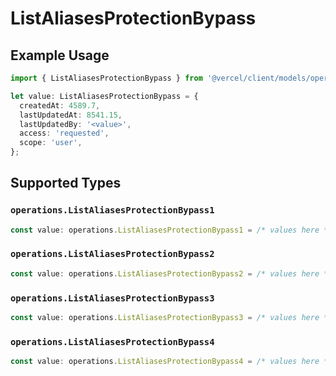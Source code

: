 # ListAliasesProtectionBypass

## Example Usage

```typescript
import { ListAliasesProtectionBypass } from '@vercel/client/models/operations';

let value: ListAliasesProtectionBypass = {
  createdAt: 4589.7,
  lastUpdatedAt: 8541.15,
  lastUpdatedBy: '<value>',
  access: 'requested',
  scope: 'user',
};
```

## Supported Types

### `operations.ListAliasesProtectionBypass1`

```typescript
const value: operations.ListAliasesProtectionBypass1 = /* values here */
```

### `operations.ListAliasesProtectionBypass2`

```typescript
const value: operations.ListAliasesProtectionBypass2 = /* values here */
```

### `operations.ListAliasesProtectionBypass3`

```typescript
const value: operations.ListAliasesProtectionBypass3 = /* values here */
```

### `operations.ListAliasesProtectionBypass4`

```typescript
const value: operations.ListAliasesProtectionBypass4 = /* values here */
```
